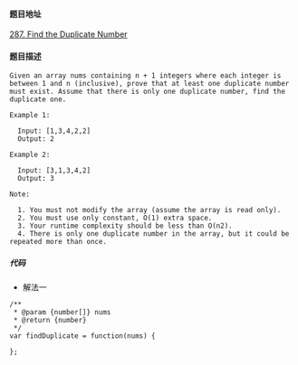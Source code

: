 #### 题目地址
[287. Find the Duplicate Number](https://leetcode.com/problems/find-the-duplicate-number/)
#### 题目描述
```
Given an array nums containing n + 1 integers where each integer is between 1 and n (inclusive), prove that at least one duplicate number must exist. Assume that there is only one duplicate number, find the duplicate one.

Example 1:

  Input: [1,3,4,2,2]
  Output: 2

Example 2:

  Input: [3,1,3,4,2]
  Output: 3

Note:

  1. You must not modify the array (assume the array is read only).
  2. You must use only constant, O(1) extra space.
  3. Your runtime complexity should be less than O(n2).
  4. There is only one duplicate number in the array, but it could be repeated more than once.

```

##### 代码

- 解法一
```
/**
 * @param {number[]} nums
 * @return {number}
 */
var findDuplicate = function(nums) {
    
};
```
